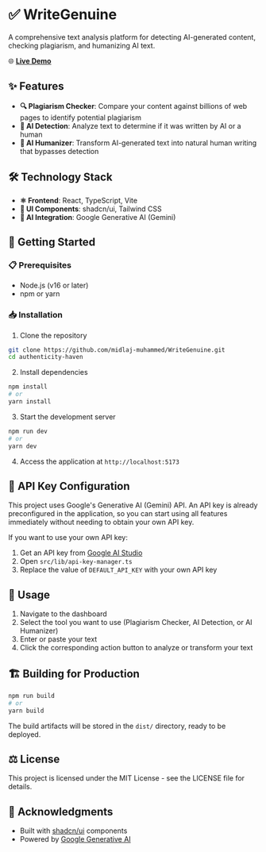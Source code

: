 # ✅ WriteGenuine

A comprehensive text analysis platform for detecting AI-generated content, checking plagiarism, and humanizing AI text.

🌐 **[Live Demo](https://writegenuine.netlify.app/)**


## ✨ Features

- **🔍 Plagiarism Checker**: Compare your content against billions of web pages to identify potential plagiarism
- **🤖 AI Detection**: Analyze text to determine if it was written by AI or a human
- **👤 AI Humanizer**: Transform AI-generated text into natural human writing that bypasses detection

## 🛠️ Technology Stack

- **⚛️ Frontend**: React, TypeScript, Vite
- **🎨 UI Components**: shadcn/ui, Tailwind CSS
- **🧠 AI Integration**: Google Generative AI (Gemini)

## 🚀 Getting Started

### 📋 Prerequisites

- Node.js (v16 or later)
- npm or yarn

### 📥 Installation

1. Clone the repository
```sh
git clone https://github.com/midlaj-muhammed/WriteGenuine.git
cd authenticity-haven
```

2. Install dependencies
```sh
npm install
# or
yarn install
```

3. Start the development server
```sh
npm run dev
# or
yarn dev
```

4. Access the application at `http://localhost:5173`

## 🔑 API Key Configuration

This project uses Google's Generative AI (Gemini) API. An API key is already preconfigured in the application, so you can start using all features immediately without needing to obtain your own API key.

If you want to use your own API key:
1. Get an API key from [Google AI Studio](https://makersuite.google.com/app/apikey)
2. Open `src/lib/api-key-manager.ts`
3. Replace the value of `DEFAULT_API_KEY` with your own API key

## 📝 Usage

1. Navigate to the dashboard
2. Select the tool you want to use (Plagiarism Checker, AI Detection, or AI Humanizer)
3. Enter or paste your text
4. Click the corresponding action button to analyze or transform your text

## 🏗️ Building for Production

```sh
npm run build
# or
yarn build
```

The build artifacts will be stored in the `dist/` directory, ready to be deployed.

## ⚖️ License

This project is licensed under the MIT License - see the LICENSE file for details.

## 🙏 Acknowledgments

- Built with [shadcn/ui](https://ui.shadcn.com/) components
- Powered by [Google Generative AI](https://ai.google.dev/)
